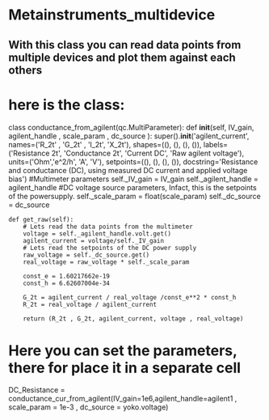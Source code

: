 # Metainstruments_multidevice
## With this class you can read data points from multiple devices and plot them against each others

# here is the class:
class conductance_from_agilent(qc.MultiParameter):
    def __init__(self, IV_gain, agilent_handle , scale_param , dc_source ):
        super().__init__('agilent_current', names=('R_2t' , 'G_2t' , 'I_2t', 'X_2t'), shapes=((), (), (), ()),
                         labels=('Resistance 2t', 'Conductance 2t', 'Current DC', 'Raw agilent voltage'),
                         units=('Ohm','e^2/h', 'A', 'V'),
                         setpoints=((), (), (), ()),
                         docstring='Resistance and conductance (DC), using measured DC current and applied voltage bias')
        #Multimeter parameters
        self._IV_gain = IV_gain
        self._agilent_handle = agilent_handle
        #DC voltage source parameters, Infact, this is the setpoints of the powersupply.
        self._scale_param = float(scale_param)
        self._dc_source = dc_source        
    
    def get_raw(self):
        # Lets read the data points from the multimeter
        voltage = self._agilent_handle.volt.get()
        agilent_current = voltage/self._IV_gain
        # Lets read the setpoints of the DC power supply
        raw_voltage = self._dc_source.get()
        real_voltage = raw_voltage * self._scale_param  
        
        const_e = 1.60217662e-19
        const_h = 6.62607004e-34        
        
        G_2t = agilent_current / real_voltage /const_e**2 * const_h
        R_2t = real_voltage / agilent_current
       
        return (R_2t , G_2t, agilent_current, voltage , real_voltage)

# Here you can set the parameters, there for place it in a separate cell
DC_Resistance = conductance_cur_from_agilent(IV_gain=1e6,agilent_handle=agilent1 , scale_param = 1e-3 , dc_source = yoko.voltage)
